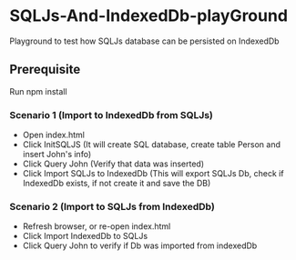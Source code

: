 # SQLJs-And-IndexedDb-playGround

Playground to test how SQLJs database can be persisted on IndexedDb

## Prerequisite
Run npm install
 
### Scenario 1 (Import to IndexedDb from SQLJs)
- Open index.html
- Click InitSQLJS (It will create SQL database, create table Person and insert John's info)
- Click Query John (Verify that data was inserted)
- Click Import SQLJs to IndexedDb (This will export SQLJs Db, check if IndexedDb exists, if not create it and save the DB)

### Scenario 2 (Import to SQLJs from IndexedDb)
- Refresh browser, or re-open index.html
- Click Import IndexedDb to SQLJs
- Click Query John to verify if Db was imported from indexedDb
